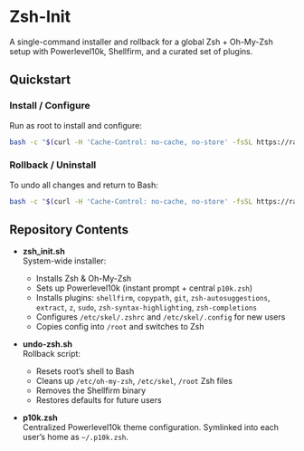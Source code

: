 # Zsh-Init

A single-command installer and rollback for a global Zsh + Oh-My-Zsh setup with Powerlevel10k, Shellfirm, and a curated set of plugins.

## Quickstart

### Install / Configure

Run as root to install and configure:

```bash
bash -c "$(curl -H 'Cache-Control: no-cache, no-store' -fsSL https://raw.githubusercontent.com/Slinesx/Zsh-Init/main/zsh_init.sh)"
```

### Rollback / Uninstall

To undo all changes and return to Bash:

```bash
bash -c "$(curl -H 'Cache-Control: no-cache, no-store' -fsSL https://raw.githubusercontent.com/Slinesx/Zsh-Init/main/undo-zsh.sh)"
```

## Repository Contents

- **zsh_init.sh**  
  System-wide installer:
  - Installs Zsh & Oh-My-Zsh  
  - Sets up Powerlevel10k (instant prompt + central `p10k.zsh`)  
  - Installs plugins: `shellfirm`, `copypath`, `git`, `zsh-autosuggestions`, `extract`, `z`, `sudo`, `zsh-syntax-highlighting`, `zsh-completions`  
  - Configures `/etc/skel/.zshrc` and `/etc/skel/.config` for new users  
  - Copies config into `/root` and switches to Zsh  

- **undo-zsh.sh**  
  Rollback script:
  - Resets root’s shell to Bash  
  - Cleans up `/etc/oh-my-zsh`, `/etc/skel`, `/root` Zsh files  
  - Removes the Shellfirm binary  
  - Restores defaults for future users  

- **p10k.zsh**  
  Centralized Powerlevel10k theme configuration. Symlinked into each user’s home as `~/.p10k.zsh`.
